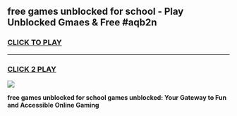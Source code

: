
## free games unblocked for school - Play Unblocked Gmaes & Free #aqb2n
<h3>
<a href="https://premium.freeplayer.one?title=free_games_unblocked_for_school&ref=03M">CLICK TO PLAY</a></h3>
<hr>

<h3>
<a href="https://premium.freeplayer.one?title=free_games_unblocked_for_school&ref=03M">CLICK 2 PLAY</a>
  
</h3>

<a href="https://premium.freeplayer.one?title=free_games_unblocked_for_school&ref=03M"><img src="https://clearcache.store/games.png"></a>


**free games unblocked for school games unblocked: Your Gateway to Fun and Accessible Online Gaming**
